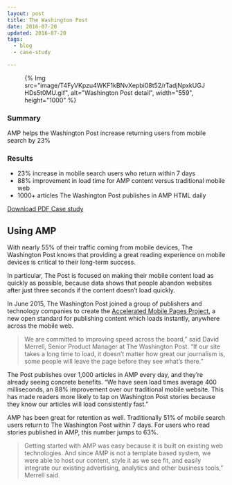 ```yaml
---
layout: post
title: The Washington Post
date: 2016-07-20
updated: 2016-07-20
tags:
  - blog
  - case-study

---
```


<figure>
{% Img src="image/T4FyVKpzu4WKF1kBNvXepbi08t52/rTadjNpxkUGJHDs5t0MU.gif", alt="Washington Post detail", width="559", height="1000" %}
</figure>

### Summary

AMP helps the Washington Post increase returning users from mobile search by 23%

### Results

- 23% increase in mobile search users who return within 7 days
- 88% improvement in load time for AMP content versus traditional mobile web
- 1000+ articles The Washington Post publishes in AMP HTML daily

[Download PDF Case study](https://storage.googleapis.com/web-dev-uploads/file/T4FyVKpzu4WKF1kBNvXepbi08t52/214iT7lHCYfvPxJ6a8ds.pdf)

## Using AMP

With nearly 55% of their traffic coming from mobile devices, The Washington
Post knows that providing a great reading experience on mobile devices is
critical to their long-term success.

In particular, The Post is focused on making their mobile content load as quickly
as possible, because data shows that people abandon websites after just three
seconds if the content doesn’t load quickly.

In June 2015, The Washington Post joined a group of publishers and technology
companies to create the [Accelerated Mobile
Pages Project](https://www.ampproject.org/), a new open standard for publishing content which loads
instantly, anywhere across the mobile web.

> We are committed to improving speed across the board,” said David Merrell,
Senior Product Manager at The Washington Post. “If our site takes a long time
to load, it doesn’t matter how great our journalism is, some people will leave
the page before they see what’s there.”

The Post publishes over 1,000 articles in AMP every day, and they’re already
seeing concrete benefits. “We have seen load times average 400 milliseconds,
an 88% improvement over our traditional mobile website. This has made
readers more likely to tap on Washington Post stories because they know
our articles will load consistently fast.”

AMP has been great for retention as well. Traditionally 51% of mobile search
users return to The Washington Post within 7 days. For users who read stories
published in AMP, this number jumps to 63%.

> Getting started with AMP was easy because it is built on existing web
technologies. And since AMP is not a template based system, we were able
to host our content, style it as we see fit, and easily integrate our existing
advertising, analytics and other business tools,” Merrell said.
